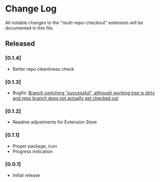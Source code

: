 # Change Log

All notable changes to the "multi-repo-checkout" extension will be documented in this file.

## Released

### [0.1.4]
- Better repo cleanliness check

### [0.1.3]
- Bugfix: [Branch switching "successful", although working tree is dirty and repo branch does not actually get checked out](https://github.com/wolframs/multi-repo-checkout/issues/1)

### [0.1.2]
- Readme adjustments for Extension Store
  
### [0.1.1]
- Proper package, icon
- Progress indication
  
### [0.0.1]
- Initial release
